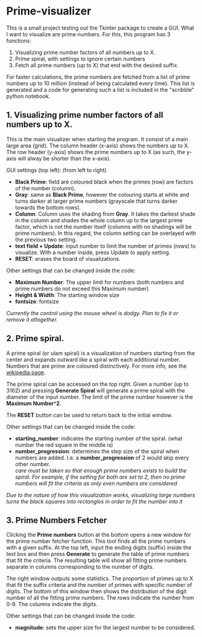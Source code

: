 # Prime-visualizer

This is a small project testing out the Tkinter package to create a GUI. What I want to visualize are prime numbers. For this, this program has 3 functions:

1. Visualizing prime number factors of all numbers up to X.
2. Prime spiral, with settings to ignore certain numbers
3. Fetch all prime numbers (up to X) that end with the desired suffix.

For faster calculations, the prime numbers are fetched from a list of prime numbers up to 10 million (instead of being calculated every time). This list is generated and a code for generating such a list is included in the "scribble" python notebook.

## 1. Visualizing prime number factors of all numbers up to X.

This is the main visualizer when starting the program. It consist of a main large area (grid). The column header (x-axis) shows the numbers up to X. The row header (y-axis) shows the prime numbers up to X (as such, the y-axis will alway be shorter than the x-axis).

GUI settings (top left):
(from left to right)

* **Black Prime**: field are coloured black when the primes (row) are factors of the number (column).
* **Gray**: same as **Black Prime**, however the colouring starts at white and turns darker at larger prime numbers (grayscale that turns darker towards the bottom rows).
* **Column**: Column uses the shading from **Gray**. It takes the darkest shade in the column and shades the whole column up to the largest prime factor, which is not the number itself (columns with no shadings will be prime numbers). In this regard, the column setting can be overlayed with the previous two setting.
* **text field + Update**: input number to limit the number of primes (rows) to visualize. With a number inside, press Update to apply setting.
* **RESET**: erases the board of visualizations.

Other settings that can be changed inside the code:

* **Maximum Number**: The upper limit for numbers (both numbers and prime numbers do not exceed this Maximum number)
* **Height & Width**: The starting window size
* **fontsize**: fontsize

*Currently the control using the mouse wheel is dodgy. Plan to fix it or remove it altogether.*

## 2. Prime spiral.

A prime spiral (or ulam spiral) is a visualization of numbers starting from the center and expands outward like a spiral with each additional number. Numbers that are prime are coloured distinctively. For more info, see the [wikipedia page](https://en.wikipedia.org/wiki/Ulam_spiral).

The prime spiral can be accessed on the top right. Given a number (up to 3162) and pressing **Generate Spiral** will generate a prime spiral with the diameter of the input number. The limit of the prime number however is the **Maximum Number^2**.

The **RESET** button can be used to return back to the initial window.

Other settings that can be changed inside the code:

* **starting_number**: indicates the starting number of the spiral. (what number the red square in the middle is)
* **number_progression**: determines the step size of the spiral when numbers are added. I.e. a **number_progression** of 2 would skip every other number.  
*care must be taken so that enough prime numbers exists to build the spiral. For example, if the setting for both are set to 2, then no prime numbers will fit the criteria as only even numbers are considered*

*Due to the nature of how this visualization works, visualizing large numbers turns the black squares into rectangles in order to fit the number into it*

## 3. Prime Numbers Fetcher

Clicking the **Prime numbers** button at the bottom opens a new window for the prime number fetcher function. This tool finds all the prime numbers with a given suffix. At the top left, input the ending digits (suffix) inside the text box and then press **Generate** to generate the table of prime numbers that fit the criteria. The resulting table will show all fitting prime numbers separate in columns corresponding to the number of digits.

The right window outputs some statistics. The proportion of primes up to X that fit the suffix criteria and the number of primes with specific number of digits. The bottom of this window then shows the distribution of the digit number of all the fitting prime numbers. The rows indicate the number from 0-9. The columns indicate the digits.

Other settings that can be changed inside the code:

* **magnitude**: sets the upper size for the largest number to be considered.

